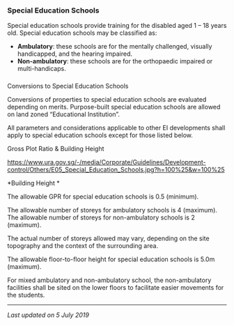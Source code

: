 ### Special Education Schools

Special education schools provide training for the disabled aged 1 – 18
years old. Special education schools may be classified as:

-   **Ambulatory**: these schools are for the mentally challenged,
    visually handicapped, and the hearing impaired.
-   **Non-ambulatory**: these schools are for the orthopaedic impaired
    or multi-handicaps.

### 

<a href="#COS" class="collapsible collapsed" data-toggle="collapse"></a>

Conversions to Special Education Schools

Conversions of properties to special education schools are evaluated
depending on merits. Purpose-built special education schools are allowed
on land zoned “Educational Institution”.

All parameters and considerations applicable to other EI developments
shall apply to special education schools except for those listed below.

<a href="#GPR" class="collapsible collapsed" data-toggle="collapse"></a>

Gross Plot Ratio & Building Height

<https://www.ura.gov.sg/-/media/Corporate/Guidelines/Development-control/Others/E05_Special_Education_Schools.jpg?h=100%25&w=100%25>

*Building Height *

The allowable GPR for special education schools is 0.5 (minimum).

The allowable number of storeys for ambulatory schools is 4 (maximum).
The allowable number of storeys for non-ambulatory schools is 2
(maximum).

The actual number of storeys allowed may vary, depending on the site
topography and the context of the surrounding area.

The allowable floor-to-floor height for special education schools is
5.0m (maximum).

For mixed ambulatory and non-ambulatory school, the non-ambulatory
facilities shall be sited on the lower floors to facilitate easier
movements for the students.

------------------------------------------------------------------------

*Last updated on 5 July 2019*
